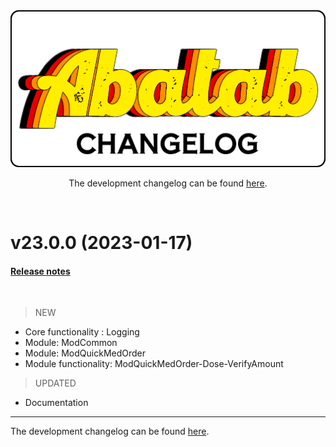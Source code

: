 <div align="center">

  <img src="../images/Logos/AbatabChangelogLogo.png" alt="Abatab Changelog" width="512">

  The development changelog can be found [here](./v23/Changelog-development.md).

</div>

<br>

<!-- Leave this commented out until release
## 23.1.0 (2023-01-31)

### [Release notes](./ReleaseNotes/23.1.0.md)

***
 -->

# v23.0.0 (2023-01-17)

#### [Release notes](./ReleaseNotes/23.0.0.md)

<br>

> NEW

* Core functionality : Logging
* Module: ModCommon
* Module: ModQuickMedOrder
* Module functionality: ModQuickMedOrder-Dose-VerifyAmount

> UPDATED

* Documentation

***

The development changelog can be found [here]().
